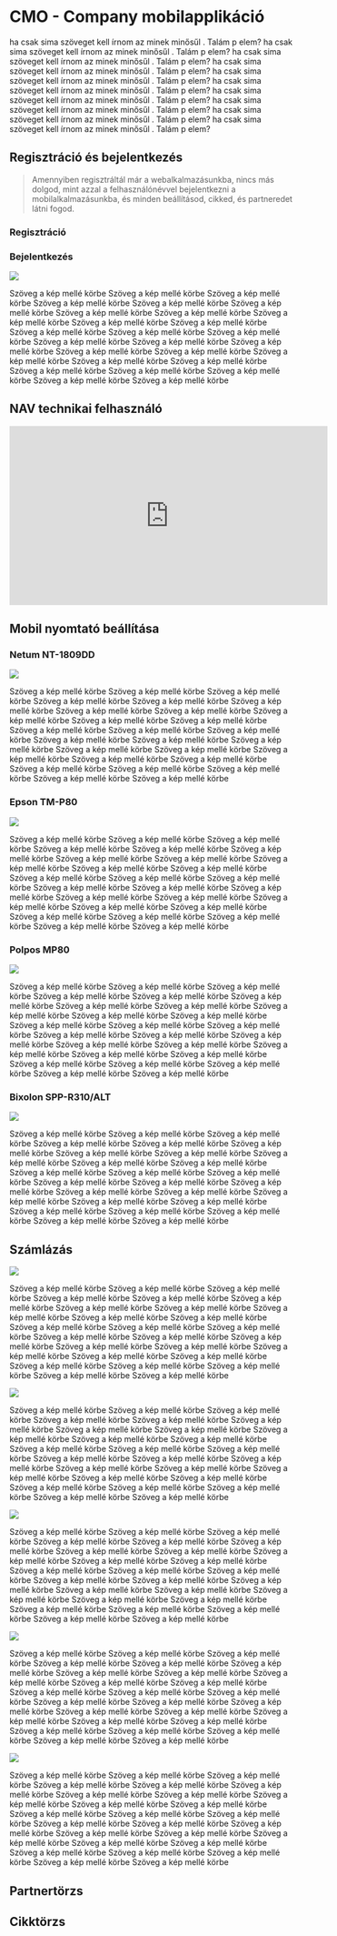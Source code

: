 # CMO - Company mobilapplikáció

<p>ha csak sima szöveget kell írnom az minek minősűl . Talám p elem? ha csak sima szöveget kell írnom az minek minősűl . Talám p elem? ha csak sima szöveget kell írnom az minek minősűl . Talám p elem? ha csak sima szöveget kell írnom az minek minősűl . Talám p elem? ha csak sima szöveget kell írnom az minek minősűl . Talám p elem? ha csak sima szöveget kell írnom az minek minősűl . Talám p elem? ha csak sima szöveget kell írnom az minek minősűl . Talám p elem? ha csak sima szöveget kell írnom az minek minősűl . Talám p elem? ha csak sima szöveget kell írnom az minek minősűl . Talám p elem? ha csak sima szöveget kell írnom az minek minősűl . Talám p elem? </p>

## Regisztráció és bejelentkezés
> Amennyiben regisztráltál már a webalkalmazásunkba, nincs más dolgod, mint azzal a felhasználónévvel bejelentkezni a mobilalkalmazásunkba, és minden beállításod, cikked, és partneredet látni fogod.

### Regisztráció

### Bejelentkezés
<div>
<img class="mobil-img" src="media/mobil/0.jpg" />
<p>Szöveg a kép mellé körbe Szöveg a kép mellé körbe Szöveg a kép mellé körbe Szöveg a kép mellé körbe Szöveg a kép mellé körbe Szöveg a kép mellé körbe Szöveg a kép mellé körbe Szöveg a kép mellé körbe Szöveg a kép mellé körbe Szöveg a kép mellé körbe Szöveg a kép mellé körbe Szöveg a kép mellé körbe Szöveg a kép mellé körbe Szöveg a kép mellé körbe Szöveg a kép mellé körbe Szöveg a kép mellé körbe Szöveg a kép mellé körbe Szöveg a kép mellé körbe Szöveg a kép mellé körbe Szöveg a kép mellé körbe Szöveg a kép mellé körbe Szöveg a kép mellé körbe Szöveg a kép mellé körbe Szöveg a kép mellé körbe Szöveg a kép mellé körbe Szöveg a kép mellé körbe Szöveg a kép mellé körbe </p>
</div>






## NAV technikai felhasználó

<iframe class="yb-video" width="560" height="315" src="https://www.youtube.com/embed/ek7ERk9cti8" frameborder="0" allow="accelerometer; autoplay; encrypted-media; gyroscope; picture-in-picture" allowfullscreen></iframe>

## Mobil nyomtató beállítása

### Netum NT-1809DD
<img class="img-left" src="media\netum-nt-1809DD-hordozhato-nyomtato.png"/>
<p>Szöveg a kép mellé körbe Szöveg a kép mellé körbe Szöveg a kép mellé körbe Szöveg a kép mellé körbe Szöveg a kép mellé körbe Szöveg a kép mellé körbe Szöveg a kép mellé körbe Szöveg a kép mellé körbe Szöveg a kép mellé körbe Szöveg a kép mellé körbe Szöveg a kép mellé körbe Szöveg a kép mellé körbe Szöveg a kép mellé körbe Szöveg a kép mellé körbe Szöveg a kép mellé körbe Szöveg a kép mellé körbe Szöveg a kép mellé körbe Szöveg a kép mellé körbe Szöveg a kép mellé körbe Szöveg a kép mellé körbe Szöveg a kép mellé körbe Szöveg a kép mellé körbe Szöveg a kép mellé körbe Szöveg a kép mellé körbe Szöveg a kép mellé körbe Szöveg a kép mellé körbe Szöveg a kép mellé körbe </p>

### Epson TM-P80
<img class="img-left" src="media\epson-tm-p80.png"/>
<p>Szöveg a kép mellé körbe Szöveg a kép mellé körbe Szöveg a kép mellé körbe Szöveg a kép mellé körbe Szöveg a kép mellé körbe Szöveg a kép mellé körbe Szöveg a kép mellé körbe Szöveg a kép mellé körbe Szöveg a kép mellé körbe Szöveg a kép mellé körbe Szöveg a kép mellé körbe Szöveg a kép mellé körbe Szöveg a kép mellé körbe Szöveg a kép mellé körbe Szöveg a kép mellé körbe Szöveg a kép mellé körbe Szöveg a kép mellé körbe Szöveg a kép mellé körbe Szöveg a kép mellé körbe Szöveg a kép mellé körbe Szöveg a kép mellé körbe Szöveg a kép mellé körbe Szöveg a kép mellé körbe Szöveg a kép mellé körbe Szöveg a kép mellé körbe Szöveg a kép mellé körbe Szöveg a kép mellé körbe </p>

### Polpos MP80
<img class="img-left" src="media\polpos-mp80.png"/>
<p>Szöveg a kép mellé körbe Szöveg a kép mellé körbe Szöveg a kép mellé körbe Szöveg a kép mellé körbe Szöveg a kép mellé körbe Szöveg a kép mellé körbe Szöveg a kép mellé körbe Szöveg a kép mellé körbe Szöveg a kép mellé körbe Szöveg a kép mellé körbe Szöveg a kép mellé körbe Szöveg a kép mellé körbe Szöveg a kép mellé körbe Szöveg a kép mellé körbe Szöveg a kép mellé körbe Szöveg a kép mellé körbe Szöveg a kép mellé körbe Szöveg a kép mellé körbe Szöveg a kép mellé körbe Szöveg a kép mellé körbe Szöveg a kép mellé körbe Szöveg a kép mellé körbe Szöveg a kép mellé körbe Szöveg a kép mellé körbe Szöveg a kép mellé körbe Szöveg a kép mellé körbe Szöveg a kép mellé körbe </p>

### Bixolon SPP-R310/ALT
<img class="img-left" src="media\bixolon-spp-r310-szamlanyomtato.png"/>
<p>Szöveg a kép mellé körbe Szöveg a kép mellé körbe Szöveg a kép mellé körbe Szöveg a kép mellé körbe Szöveg a kép mellé körbe Szöveg a kép mellé körbe Szöveg a kép mellé körbe Szöveg a kép mellé körbe Szöveg a kép mellé körbe Szöveg a kép mellé körbe Szöveg a kép mellé körbe Szöveg a kép mellé körbe Szöveg a kép mellé körbe Szöveg a kép mellé körbe Szöveg a kép mellé körbe Szöveg a kép mellé körbe Szöveg a kép mellé körbe Szöveg a kép mellé körbe Szöveg a kép mellé körbe Szöveg a kép mellé körbe Szöveg a kép mellé körbe Szöveg a kép mellé körbe Szöveg a kép mellé körbe Szöveg a kép mellé körbe Szöveg a kép mellé körbe Szöveg a kép mellé körbe Szöveg a kép mellé körbe </p>


## Számlázás
<img class="mobil-img" src="media/mobil/2.jpg" />
<p>Szöveg a kép mellé körbe Szöveg a kép mellé körbe Szöveg a kép mellé körbe Szöveg a kép mellé körbe Szöveg a kép mellé körbe Szöveg a kép mellé körbe Szöveg a kép mellé körbe Szöveg a kép mellé körbe Szöveg a kép mellé körbe Szöveg a kép mellé körbe Szöveg a kép mellé körbe Szöveg a kép mellé körbe Szöveg a kép mellé körbe Szöveg a kép mellé körbe Szöveg a kép mellé körbe Szöveg a kép mellé körbe Szöveg a kép mellé körbe Szöveg a kép mellé körbe Szöveg a kép mellé körbe Szöveg a kép mellé körbe Szöveg a kép mellé körbe Szöveg a kép mellé körbe Szöveg a kép mellé körbe Szöveg a kép mellé körbe Szöveg a kép mellé körbe Szöveg a kép mellé körbe Szöveg a kép mellé körbe </p>

<img class="mobil-img" src="media/mobil/3.jpg" />
<p>Szöveg a kép mellé körbe Szöveg a kép mellé körbe Szöveg a kép mellé körbe Szöveg a kép mellé körbe Szöveg a kép mellé körbe Szöveg a kép mellé körbe Szöveg a kép mellé körbe Szöveg a kép mellé körbe Szöveg a kép mellé körbe Szöveg a kép mellé körbe Szöveg a kép mellé körbe Szöveg a kép mellé körbe Szöveg a kép mellé körbe Szöveg a kép mellé körbe Szöveg a kép mellé körbe Szöveg a kép mellé körbe Szöveg a kép mellé körbe Szöveg a kép mellé körbe Szöveg a kép mellé körbe Szöveg a kép mellé körbe Szöveg a kép mellé körbe Szöveg a kép mellé körbe Szöveg a kép mellé körbe Szöveg a kép mellé körbe Szöveg a kép mellé körbe Szöveg a kép mellé körbe Szöveg a kép mellé körbe </p>

<img class="mobil-img" src="media/mobil/4.jpg" />
<p>Szöveg a kép mellé körbe Szöveg a kép mellé körbe Szöveg a kép mellé körbe Szöveg a kép mellé körbe Szöveg a kép mellé körbe Szöveg a kép mellé körbe Szöveg a kép mellé körbe Szöveg a kép mellé körbe Szöveg a kép mellé körbe Szöveg a kép mellé körbe Szöveg a kép mellé körbe Szöveg a kép mellé körbe Szöveg a kép mellé körbe Szöveg a kép mellé körbe Szöveg a kép mellé körbe Szöveg a kép mellé körbe Szöveg a kép mellé körbe Szöveg a kép mellé körbe Szöveg a kép mellé körbe Szöveg a kép mellé körbe Szöveg a kép mellé körbe Szöveg a kép mellé körbe Szöveg a kép mellé körbe Szöveg a kép mellé körbe Szöveg a kép mellé körbe Szöveg a kép mellé körbe Szöveg a kép mellé körbe </p>

<img class="mobil-img" src="media/mobil/5.jpg" />
<p>Szöveg a kép mellé körbe Szöveg a kép mellé körbe Szöveg a kép mellé körbe Szöveg a kép mellé körbe Szöveg a kép mellé körbe Szöveg a kép mellé körbe Szöveg a kép mellé körbe Szöveg a kép mellé körbe Szöveg a kép mellé körbe Szöveg a kép mellé körbe Szöveg a kép mellé körbe Szöveg a kép mellé körbe Szöveg a kép mellé körbe Szöveg a kép mellé körbe Szöveg a kép mellé körbe Szöveg a kép mellé körbe Szöveg a kép mellé körbe Szöveg a kép mellé körbe Szöveg a kép mellé körbe Szöveg a kép mellé körbe Szöveg a kép mellé körbe Szöveg a kép mellé körbe Szöveg a kép mellé körbe Szöveg a kép mellé körbe Szöveg a kép mellé körbe Szöveg a kép mellé körbe Szöveg a kép mellé körbe </p>

<img class="mobil-img" src="media/mobil/6.jpg" />
<p>Szöveg a kép mellé körbe Szöveg a kép mellé körbe Szöveg a kép mellé körbe Szöveg a kép mellé körbe Szöveg a kép mellé körbe Szöveg a kép mellé körbe Szöveg a kép mellé körbe Szöveg a kép mellé körbe Szöveg a kép mellé körbe Szöveg a kép mellé körbe Szöveg a kép mellé körbe Szöveg a kép mellé körbe Szöveg a kép mellé körbe Szöveg a kép mellé körbe Szöveg a kép mellé körbe Szöveg a kép mellé körbe Szöveg a kép mellé körbe Szöveg a kép mellé körbe Szöveg a kép mellé körbe Szöveg a kép mellé körbe Szöveg a kép mellé körbe Szöveg a kép mellé körbe Szöveg a kép mellé körbe Szöveg a kép mellé körbe Szöveg a kép mellé körbe Szöveg a kép mellé körbe Szöveg a kép mellé körbe </p>

## Partnertörzs

## Cikktörzs
